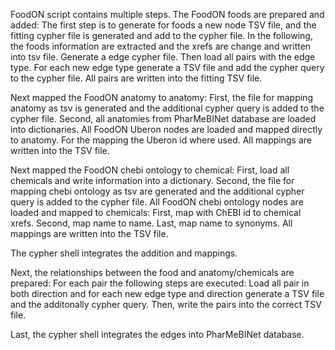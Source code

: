 FoodON script contains multiple steps.
The FoodON foods are prepared and added:
    The first step is to generate for foods a new node TSV file, and the fitting cypher file is generated and add to the cypher file.
    In the following, the foods information are extracted and the xrefs are change and written into tsv file.
    Generate a edge cypher file.
    Then load all pairs with the edge type. For each new edge type generate a TSV file and add the cypher query to the cypher file.
    All pairs are written into the fitting TSV file.

Next mapped the FoodON anatomy to anatomy:
    First, the file for mapping anatomy as tsv is generated and the additional cypher query is added to the cypher file. 
    Second, all anatomies from PharMeBINet database are loaded into dictionaries.
    All FoodON Uberon nodes are loaded and mapped directly to anatomy. For the mapping the Uberon id where used. All mappings are written into the TSV file.

Next mapped the FoodON chebi ontology to chemical:
    First, load all chemicals and write information into a dictionary.
    Second, the file for mapping chebi ontology as tsv are generated and the additional cypher query is added to the cypher file. 
    All FoodON chebi ontology nodes are loaded and mapped to chemicals: 
        First, map with ChEBI id to chemical xrefs.
        Second, map name to name.
        Last, map name to synonyms.
    All mappings are written into the TSV file. 


The cypher shell integrates the addition and mappings.

Next, the relationships between the food and anatomy/chemicals are prepared:
    For each pair the following steps are executed:
        Load all pair in both direction and for each new edge type and direction generate a TSV file and the additonally cypher query.
        Then, write the pairs into the correct TSV file.

Last, the cypher shell integrates the edges into PharMeBINet database.